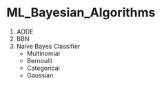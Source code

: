 # ML_Bayesian_Algorithms
1. AODE 
2. BBN
3. Naive Bayes Classifier 
     - Multinomial
     - Bernoulli 
     - Categorical
     - Gaussian 
